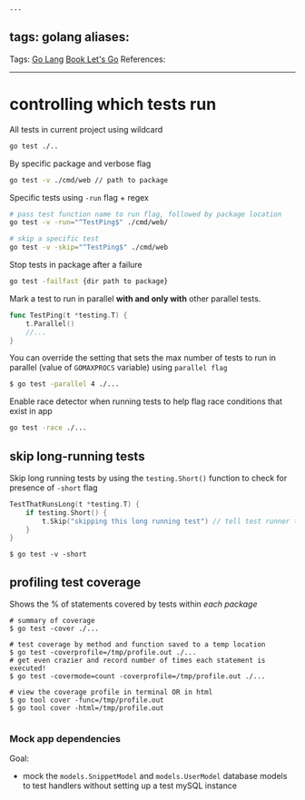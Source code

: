 	---
tags: golang
aliases: 
---
Tags: [Go Lang](./Go%20Lang.md) [Book Let's Go](./Book%20Let's%20Go.md)
References:

---
# controlling which tests run

All tests in current project using wildcard
```bash
go test ./.. 
```

By specific package and verbose flag
```bash
go test -v ./cmd/web // path to package
```

Specific tests using `-run` flag + regex
```bash
# pass test function name to run flag, followed by package location
go test -v -run="^TestPing$" ./cmd/web/

# skip a specific test
go test -v -skip="^TestPing$" ./cmd/web
```

Stop tests in package after a failure
```bash
go test -failfast {dir path to package}
```

Mark a test to run in parallel **with and only with** other parallel tests.
```go
func TestPing(t *testing.T) {
	t.Parallel()
	//...
}
```
You can override the setting that sets the max number of tests to run in parallel (value of `GOMAXPROCS` variable) using `parallel flag`
```bash
$ go test -parallel 4 ./...
```

Enable race detector when running tests to help flag race conditions that exist in app
```bash
go test -race ./...
```

## skip long-running tests

Skip long running tests by using the `testing.Short()` function to check for presence of `-short` flag

```go
TestThatRunsLong(t *testing.T) {
	if testing.Short() {
		t.Skip("skipping this long running test") // tell test runner to skip the test
	}
}
```
```shell
$ go test -v -short
```

## profiling test coverage
Shows the % of statements covered by tests within *each package*
```shell
# summary of coverage
$ go test -cover ./...

# test coverage by method and function saved to a temp location
$ go test -coverprofile=/tmp/profile.out ./...
# get even crazier and record number of times each statement is executed!
$ go test -covermode=count -coverprofile=/tmp/profile.out ./...

# view the coverage profile in terminal OR in html
$ go tool cover -func=/tmp/profile.out
$ go tool cover -html=/tmp/profile.out


```

### Mock app dependencies
Goal:
- mock the `models.SnippetModel` and `models.UserModel` database models to test handlers without setting up a test mySQL instance
